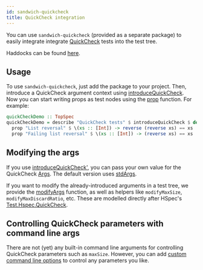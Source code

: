 ```yaml
---
id: sandwich-quickcheck
title: QuickCheck integration
---
```


You can use `sandwich-quickcheck` (provided as a separate package) to easily integrate integrate [QuickCheck](http://www.cse.chalmers.se/~rjmh/QuickCheck/manual.html) tests into the test tree.

Haddocks can be found [here](http://hackage.haskell.org/package/sandwich-quickcheck/docs/Test-Sandwich-QuickCheck.html).

## Usage

To use `sandwich-quickcheck`, just add the package to your project. Then, introduce a QuickCheck argument context using [introduceQuickCheck](http://hackage.haskell.org/package/sandwich-quickcheck/docs/Test-Sandwich-QuickCheck.html#v:introduceQuickCheck). Now you can start writing props as test nodes using the [prop](http://hackage.haskell.org/package/sandwich-quickcheck/docs/Test-Sandwich-QuickCheck.html#v:prop) function. For example:

```haskell title="https://github.com/codedownio/sandwich/blob/master/demo-quickcheck/app/Main.hs"
quickCheckDemo :: TopSpec
quickCheckDemo = describe "QuickCheck tests" $ introduceQuickCheck $ do
  prop "List reversal" $ \(xs :: [Int]) -> reverse (reverse xs) == xs
  prop "Failing list reversal" $ \(xs :: [Int]) -> (reverse xs) == xs
```

## Modifying the args

If you use [introduceQuickCheck'](http://hackage.haskell.org/package/sandwich-quickcheck/docs/Test-Sandwich-QuickCheck.html#v:introduceQuickCheck'), you can pass your own value for the QuickCheck [Args](https://hackage.haskell.org/package/QuickCheck/docs/Test-QuickCheck.html#t:Args). The default version uses [stdArgs](https://hackage.haskell.org/package/QuickCheck/docs/Test-QuickCheck.html#v:stdArgs).

If you want to modify the already-introduced arguments in a test tree, we provide the [modifyArgs](http://hackage.haskell.org/package/sandwich-quickcheck/docs/Test-Sandwich-QuickCheck.html#v:modifyArgs) function, as well as helpers like `modifyMaxSize`, `modifyMaxDiscardRatio`, etc. These are modelled directly after HSpec's [Test.Hspec.QuickCheck](https://hackage.haskell.org/package/hspec/docs/Test-Hspec-QuickCheck.html).

## Controlling QuickCheck parameters with command line args

There are not (yet) any built-in command line arguments for controlling QuickCheck parameters such as `maxSize`. However, you can add [custom command line options](../command_line) to control any parameters you like.
